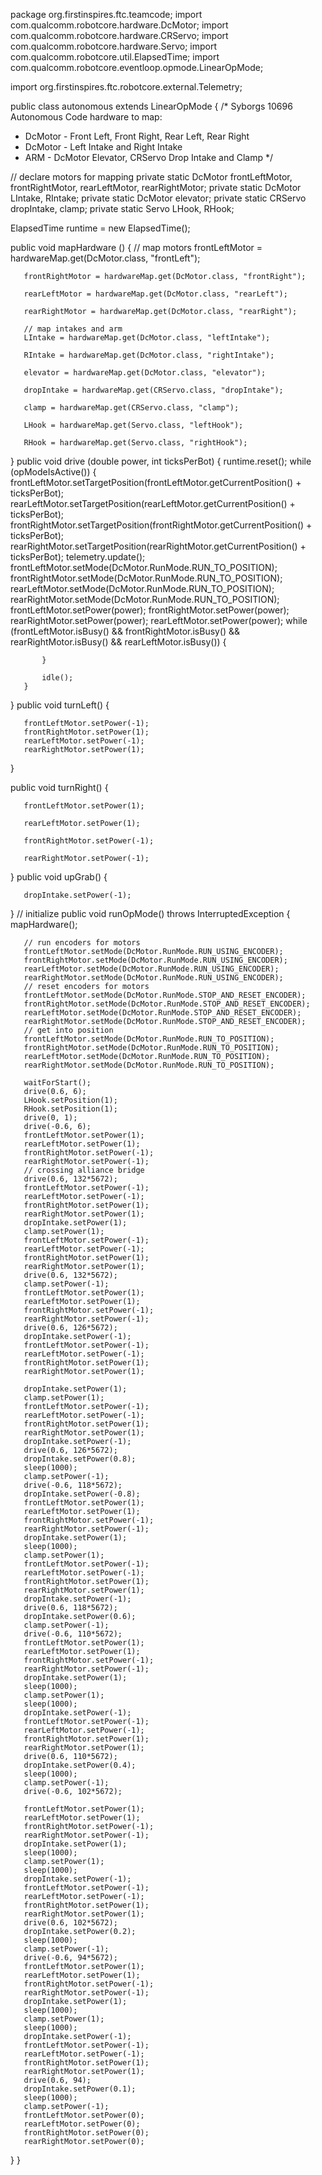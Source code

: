 package org.firstinspires.ftc.teamcode;
import com.qualcomm.robotcore.hardware.DcMotor;
import com.qualcomm.robotcore.hardware.CRServo;
import com.qualcomm.robotcore.hardware.Servo;
import com.qualcomm.robotcore.util.ElapsedTime;
import com.qualcomm.robotcore.eventloop.opmode.LinearOpMode;

import org.firstinspires.ftc.robotcore.external.Telemetry;

public class autonomous extends LinearOpMode {
  /*
  Syborgs 10696 Autonomous Code
  hardware to map:
  * DcMotor - Front Left, Front Right, Rear Left, Rear Right
  * DcMotor - Left Intake and Right Intake
  * ARM - DcMotor Elevator, CRServo Drop Intake and Clamp
  */

   // declare motors for mapping
   private static DcMotor frontLeftMotor, frontRightMotor, rearLeftMotor, rearRightMotor;
   private static DcMotor LIntake, RIntake;
   private static DcMotor elevator;
   private static CRServo dropIntake, clamp;
   private static Servo LHook, RHook;



   ElapsedTime runtime = new ElapsedTime();

   public void mapHardware () {
       // map motors
       frontLeftMotor = hardwareMap.get(DcMotor.class, "frontLeft");
       
       frontRightMotor = hardwareMap.get(DcMotor.class, "frontRight");
       
       rearLeftMotor = hardwareMap.get(DcMotor.class, "rearLeft");
       
       rearRightMotor = hardwareMap.get(DcMotor.class, "rearRight");
       
       // map intakes and arm
       LIntake = hardwareMap.get(DcMotor.class, "leftIntake");
       
       RIntake = hardwareMap.get(DcMotor.class, "rightIntake");
       
       elevator = hardwareMap.get(DcMotor.class, "elevator");
       
       dropIntake = hardwareMap.get(CRServo.class, "dropIntake");
       
       clamp = hardwareMap.get(CRServo.class, "clamp");
       
       LHook = hardwareMap.get(Servo.class, "leftHook");
       
       RHook = hardwareMap.get(Servo.class, "rightHook");
   }
   public void drive (double power, int ticksPerBot) {
       runtime.reset();
       while (opModeIsActive()) {
           frontLeftMotor.setTargetPosition(frontLeftMotor.getCurrentPosition() + ticksPerBot);
           rearLeftMotor.setTargetPosition(rearLeftMotor.getCurrentPosition() + ticksPerBot);
           frontRightMotor.setTargetPosition(frontRightMotor.getCurrentPosition() + ticksPerBot);
           rearRightMotor.setTargetPosition(rearRightMotor.getCurrentPosition() + ticksPerBot);
           telemetry.update();
           frontLeftMotor.setMode(DcMotor.RunMode.RUN_TO_POSITION);
           frontRightMotor.setMode(DcMotor.RunMode.RUN_TO_POSITION);
           rearLeftMotor.setMode(DcMotor.RunMode.RUN_TO_POSITION);
           rearRightMotor.setMode(DcMotor.RunMode.RUN_TO_POSITION);
           frontLeftMotor.setPower(power);
           frontRightMotor.setPower(power);
           rearRightMotor.setPower(power);
           rearLeftMotor.setPower(power);
           while (frontLeftMotor.isBusy() && frontRightMotor.isBusy() && rearRightMotor.isBusy() && rearLeftMotor.isBusy()) {

           }

           idle();
       }
   }
   public void turnLeft() {
   
       frontLeftMotor.setPower(-1);
       frontRightMotor.setPower(1);
       rearLeftMotor.setPower(-1);
       rearRightMotor.setPower(1);
   }
   
   public void turnRight() {
   
       frontLeftMotor.setPower(1);
       
       rearLeftMotor.setPower(1);
       
       frontRightMotor.setPower(-1);
       
       rearRightMotor.setPower(-1);
   }
   public void upGrab() {
   
       dropIntake.setPower(-1);
      
   }
   // initialize
   public void runOpMode() throws InterruptedException {
       mapHardware();

       // run encoders for motors
       frontLeftMotor.setMode(DcMotor.RunMode.RUN_USING_ENCODER);
       frontRightMotor.setMode(DcMotor.RunMode.RUN_USING_ENCODER);
       rearLeftMotor.setMode(DcMotor.RunMode.RUN_USING_ENCODER);
       rearRightMotor.setMode(DcMotor.RunMode.RUN_USING_ENCODER);
       // reset encoders for motors
       frontLeftMotor.setMode(DcMotor.RunMode.STOP_AND_RESET_ENCODER);
       frontRightMotor.setMode(DcMotor.RunMode.STOP_AND_RESET_ENCODER);
       rearLeftMotor.setMode(DcMotor.RunMode.STOP_AND_RESET_ENCODER);
       rearRightMotor.setMode(DcMotor.RunMode.STOP_AND_RESET_ENCODER);
       // get into position
       frontLeftMotor.setMode(DcMotor.RunMode.RUN_TO_POSITION);
       frontRightMotor.setMode(DcMotor.RunMode.RUN_TO_POSITION);
       rearLeftMotor.setMode(DcMotor.RunMode.RUN_TO_POSITION);
       rearRightMotor.setMode(DcMotor.RunMode.RUN_TO_POSITION);
      
       waitForStart();
       drive(0.6, 6);
       LHook.setPosition(1);
       RHook.setPosition(1);
       drive(0, 1);
       drive(-0.6, 6);
       frontLeftMotor.setPower(1);
       rearLeftMotor.setPower(1);
       frontRightMotor.setPower(-1);
       rearRightMotor.setPower(-1);
       // crossing alliance bridge
       drive(0.6, 132*5672);
       frontLeftMotor.setPower(-1);
       rearLeftMotor.setPower(-1);
       frontRightMotor.setPower(1);
       rearRightMotor.setPower(1);
       dropIntake.setPower(1);
       clamp.setPower(1);
       frontLeftMotor.setPower(-1);
       rearLeftMotor.setPower(-1);
       frontRightMotor.setPower(1);
       rearRightMotor.setPower(1);
       drive(0.6, 132*5672);
       clamp.setPower(-1);
       frontLeftMotor.setPower(1);
       rearLeftMotor.setPower(1);
       frontRightMotor.setPower(-1);
       rearRightMotor.setPower(-1);
       drive(0.6, 126*5672);
       dropIntake.setPower(-1);
       frontLeftMotor.setPower(-1);
       rearLeftMotor.setPower(-1);
       frontRightMotor.setPower(1);
       rearRightMotor.setPower(1);

       dropIntake.setPower(1);
       clamp.setPower(1);
       frontLeftMotor.setPower(-1);
       rearLeftMotor.setPower(-1);
       frontRightMotor.setPower(1);
       rearRightMotor.setPower(1);
       dropIntake.setPower(-1);
       drive(0.6, 126*5672);
       dropIntake.setPower(0.8);
       sleep(1000);
       clamp.setPower(-1);
       drive(-0.6, 118*5672);
       dropIntake.setPower(-0.8);
       frontLeftMotor.setPower(1);
       rearLeftMotor.setPower(1);
       frontRightMotor.setPower(-1);
       rearRightMotor.setPower(-1);
       dropIntake.setPower(1);
       sleep(1000);
       clamp.setPower(1);
       frontLeftMotor.setPower(-1);
       rearLeftMotor.setPower(-1);
       frontRightMotor.setPower(1);
       rearRightMotor.setPower(1);
       dropIntake.setPower(-1);
       drive(0.6, 118*5672);
       dropIntake.setPower(0.6);
       clamp.setPower(-1);
       drive(-0.6, 110*5672);
       frontLeftMotor.setPower(1);
       rearLeftMotor.setPower(1);
       frontRightMotor.setPower(-1);
       rearRightMotor.setPower(-1);
       dropIntake.setPower(1);
       sleep(1000);
       clamp.setPower(1);
       sleep(1000);
       dropIntake.setPower(-1);
       frontLeftMotor.setPower(-1);
       rearLeftMotor.setPower(-1);
       frontRightMotor.setPower(1);
       rearRightMotor.setPower(1);
       drive(0.6, 110*5672);
       dropIntake.setPower(0.4);
       sleep(1000);
       clamp.setPower(-1);
       drive(-0.6, 102*5672);

       frontLeftMotor.setPower(1);
       rearLeftMotor.setPower(1);
       frontRightMotor.setPower(-1);
       rearRightMotor.setPower(-1);
       dropIntake.setPower(1);
       sleep(1000);
       clamp.setPower(1);
       sleep(1000);
       dropIntake.setPower(-1);
       frontLeftMotor.setPower(-1);
       rearLeftMotor.setPower(-1);
       frontRightMotor.setPower(1);
       rearRightMotor.setPower(1);
       drive(0.6, 102*5672);
       dropIntake.setPower(0.2);
       sleep(1000);
       clamp.setPower(-1);
       drive(-0.6, 94*5672);
       frontLeftMotor.setPower(1);
       rearLeftMotor.setPower(1);
       frontRightMotor.setPower(-1);
       rearRightMotor.setPower(-1);
       dropIntake.setPower(1);
       sleep(1000);
       clamp.setPower(1);
       sleep(1000);
       dropIntake.setPower(-1);
       frontLeftMotor.setPower(-1);
       rearLeftMotor.setPower(-1);
       frontRightMotor.setPower(1);
       rearRightMotor.setPower(1);
       drive(0.6, 94);
       dropIntake.setPower(0.1);
       sleep(1000);
       clamp.setPower(-1);
       frontLeftMotor.setPower(0);
       rearLeftMotor.setPower(0);
       frontRightMotor.setPower(0);
       rearRightMotor.setPower(0);

   }
}






